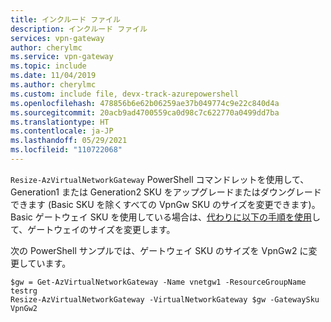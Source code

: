 ```yaml
---
title: インクルード ファイル
description: インクルード ファイル
services: vpn-gateway
author: cherylmc
ms.service: vpn-gateway
ms.topic: include
ms.date: 11/04/2019
ms.author: cherylmc
ms.custom: include file, devx-track-azurepowershell
ms.openlocfilehash: 478856b6e62b06259ae37b049774c9e22c840d4a
ms.sourcegitcommit: 20acb9ad4700559ca0d98c7c622770a0499dd7ba
ms.translationtype: HT
ms.contentlocale: ja-JP
ms.lasthandoff: 05/29/2021
ms.locfileid: "110722068"
---
```

`Resize-AzVirtualNetworkGateway` PowerShell コマンドレットを使用して、Generation1 または Generation2 SKU をアップグレードまたはダウングレードできます (Basic SKU を除くすべての VpnGw SKU のサイズを変更できます)。 Basic ゲートウェイ SKU を使用している場合は、[代わりに以下の手順を使用](../articles/vpn-gateway/vpn-gateway-about-skus-legacy.md#resize)して、ゲートウェイのサイズを変更します。

次の PowerShell サンプルでは、ゲートウェイ SKU のサイズを VpnGw2 に変更しています。

```azurepowershell-interactive
$gw = Get-AzVirtualNetworkGateway -Name vnetgw1 -ResourceGroupName testrg
Resize-AzVirtualNetworkGateway -VirtualNetworkGateway $gw -GatewaySku VpnGw2
```
